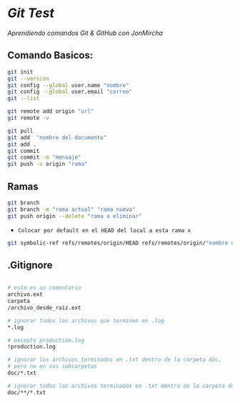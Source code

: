 # **_Git Test_**

_Aprendiendo comandos Git & GitHub con JonMircha_

## Comando Basicos:

```bash
git init
git --version
git config --global user.name "nombre"
git config --global user.email "correo"
git --list

git remote add origin "url"
git remote -v

git pull
git add  "nombre del documento"
git add .
git commit
git commit -m "mensaje"
git push -u origin "rama"
```

## Ramas

```bash
git branch
git branch -m "rama actual" "rama nueva"
git push origin --delete "rama a eliminar"

```

 -  `Colocar por default en el HEAD del local a esta rama x`
``` bash
git symbolic-ref refs/remotes/origin/HEAD refs/remotes/origin/"nombre de la rama"
```

## .Gitignore
``` bash 

# esto es un comentario
archivo.ext
carpeta
/archivo_desde_raiz.ext

# ignorar todos los archivos que terminen en .log
*.log

# excepto production.log
!production.log

# ignorar los archivos terminados en .txt dentro de la carpeta doc,
# pero no en sus subcarpetas
doc/*.txt

# ignorar todos los archivos terminados en .txt dentro de la carpeta doc y también en sus subcarpetas
doc/**/*.txt
```
